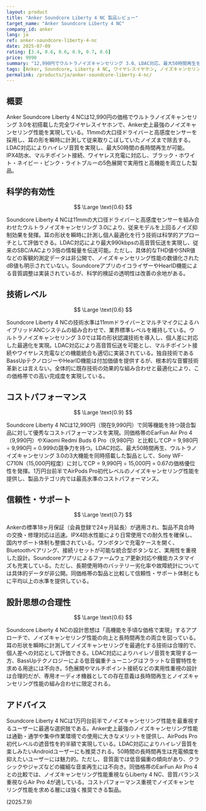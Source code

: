 ```yaml
---
layout: product
title: "Anker Soundcore Liberty 4 NC 製品レビュー"
target_name: "Anker Soundcore Liberty 4 NC"
company_id: anker
lang: ja
ref: anker-soundcore-liberty-4-nc
date: 2025-07-09
rating: [3.4, 0.6, 0.6, 0.9, 0.7, 0.6]
price: 9990
summary: "12,990円でウルトラノイズキャンセリング 3.0、LDAC対応、最大50時間再生を実現した完全ワイヤレスイヤホン。1万円台前半では最強クラスのノイズキャンセリング性能を誇るが、音質面では低音偏重傾向が残る"
tags: [Anker, Soundcore, Liberty 4 NC, ワイヤレスイヤホン, ノイズキャンセリング, LDAC]
permalink: /products/ja/anker-soundcore-liberty-4-nc/
---
```


## 概要

Anker Soundcore Liberty 4 NCは12,990円の価格でウルトラノイズキャンセリング 3.0を初搭載した完全ワイヤレスイヤホンで、Anker史上最強のノイズキャンセリング性能を実現している。11mmの大口径ドライバーと高感度センサーを採用し、耳の形を瞬時に計測して従来取りこぼしていたノイズまで除去する。LDAC対応によりハイレゾ音質を実現し、最大50時間の長時間再生が可能。IPX4防水、マルチポイント接続、ワイヤレス充電に対応し、ブラック・ホワイト・ネイビー・ピンク・ライトブルーの5色展開で実用性と高機能を両立した製品。

## 科学的有効性

$$ \Large \text{0.6} $$

Soundcore Liberty 4 NCは11mmの大口径ドライバーと高感度センサーを組み合わせたウルトラノイズキャンセリング 3.0により、従来モデルを上回るノイズ抑制効果を発揮。耳の形状を瞬時に計測し個人最適化を行う技術は科学的アプローチとして評価できる。LDAC対応により最大990kbpsの高音質伝送を実現し、従来のSBC/AACより3倍の情報量を伝送可能。ただし、具体的なTHD値やSNR値などの客観的測定データは非公開で、ノイズキャンセリング性能の数値化されたdB値も明示されていない。SoundcoreアプリのイコライザーやHearID機能による音質調整は実装されているが、科学的検証の透明性は改善の余地がある。

## 技術レベル

$$ \Large \text{0.6} $$

Soundcore Liberty 4 NCの技術水準は11mmドライバーとマルチマイクによるハイブリッドANCシステムの組み合わせで、業界標準レベルを維持している。ウルトラノイズキャンセリング 3.0では耳の形状認識技術を導入し、個人差に対応した最適化を実現。LDAC対応により高音質伝送を可能とし、マルチポイント接続やワイヤレス充電などの機能統合も適切に実装されている。独自技術であるBassUpテクノロジーやHearID機能は付加価値を提供するが、根本的な音響技術革新とは言えない。全体的に既存技術の効果的な組み合わせと最適化により、この価格帯での高い完成度を実現している。

## コストパフォーマンス

$$ \Large \text{0.9} $$

Soundcore Liberty 4 NCは12,990円（現在9,990円）で同等機能を持つ競合製品に対して優秀なコストパフォーマンスを実現。同価格帯のEarFun Air Pro 4（9,990円）やXiaomi Redmi Buds 6 Pro（9,980円）と比較してCP = 9,980円 ÷ 9,990円 = 0.999の競争力を持つ。LDAC対応、最大50時間再生、ウルトラノイズキャンセリング 3.0の3大機能を同時搭載した製品として、Sony WF-C710N（15,000円程度）に対してCP = 9,990円 ÷ 15,000円 = 0.67の価格優位性を発揮。1万円台前半でAirPods Pro初代レベルのノイズキャンセリング性能を提供し、製品カテゴリ内では最高水準のコストパフォーマンス。

## 信頼性・サポート

$$ \Large \text{0.7} $$

Ankerの標準18ヶ月保証（会員登録で24ヶ月延長）が適用され、製品不具合時の交換・修理対応は迅速。IPX4防水性能により日常使用での耐久性を確保し、国内サポート体制も整備されている。ワンボタンで充電ケースを開く、Bluetoothペアリング、接続リセットが可能な統合型ボタンなど、実用性を重視した設計。Soundcoreアプリによるファームウェア更新対応や機能カスタマイズも充実している。ただし、長期使用時のバッテリー劣化率や故障統計については具体的データが非公開。同価格帯の製品と比較して信頼性・サポート体制ともに平均以上の水準を提供している。

## 設計思想の合理性

$$ \Large \text{0.6} $$

Soundcore Liberty 4 NCの設計思想は「高機能を手頃な価格で実現」するアプローチで、ノイズキャンセリング性能の向上と長時間再生の両立を図っている。耳の形状を瞬時に計測してノイズキャンセリングを最適化する技術は合理的で、個人差への対応として評価できる。LDAC対応によりハイレゾ音質を実現する一方、BassUpテクノロジーによる低音偏重チューニングはフラットな音響特性を求める用途には不向き。5色展開やマルチポイント接続などの実用性重視の設計は合理的だが、専用オーディオ機器としての存在意義は長時間再生とノイズキャンセリング性能の組み合わせに限定される。

## アドバイス

Soundcore Liberty 4 NCは1万円台前半でノイズキャンセリング性能を最重視するユーザーに最適な選択肢である。Anker史上最強のノイズキャンセリング性能は通勤・通学や集中作業環境での使用に大きなメリットを提供し、AirPods Pro初代レベルの遮音性を約半額で実現している。LDAC対応によりハイレゾ音質を楽しみたいAndroidユーザーにも推奨される。50時間の長時間再生は充電頻度を抑えたいユーザーには魅力的。ただし、音質面では低音偏重の傾向があり、クラシックやジャズなどの繊細な音楽再生には不向き。同価格帯のEarFun Air Pro 4との比較では、ノイズキャンセリング性能重視ならLiberty 4 NC、音質バランス重視ならAir Pro 4が適している。コストパフォーマンス重視でノイズキャンセリング性能を求める層には強く推奨できる製品。

(2025.7.9)